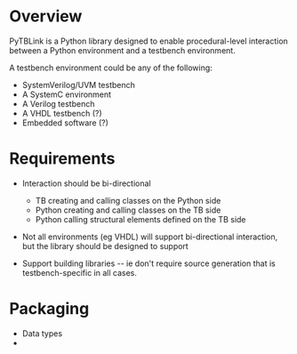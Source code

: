 
# Overview
PyTBLink is a Python library designed to enable procedural-level
interaction between a Python environment and a testbench environment.

A testbench environment could be any of the following:
- SystemVerilog/UVM testbench
- A SystemC environment
- A Verilog testbench
- A VHDL testbench (?)
- Embedded software (?)

# Requirements
- Interaction should be bi-directional
  - TB creating and calling classes on the Python side
  - Python creating and calling classes on the TB side
  - Python calling structural elements defined on the TB side

- Not all environments (eg VHDL) will support 
  bi-directional interaction, but the library should be
  designed to support
  
- Support building libraries -- ie don't require
  source generation that is testbench-specific 
  in all cases.

# Packaging
- Data types
- 
